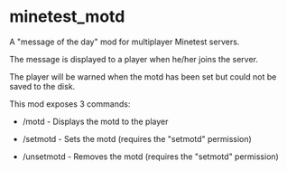 # minetest_motd
A "message of the day" mod for multiplayer Minetest servers.

The message is displayed to a player when he/her joins the server.

The player will be warned when the motd has been set but could not be saved to the disk.

This mod exposes 3 commands:

* /motd - Displays the motd to the player

* /setmotd - Sets the motd (requires the "setmotd" permission)

* /unsetmotd - Removes the motd (requires the "setmotd" permission)
